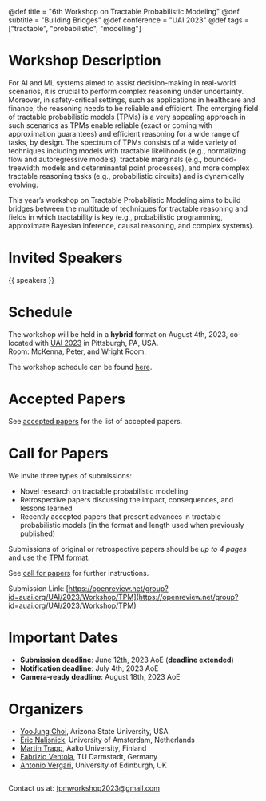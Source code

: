 @def title = "6th Workshop on Tractable Probabilistic Modeling"
@def subtitle = "Building Bridges"
@def conference = "UAI 2023"
@def tags = ["tractable", "probabilistic", "modelling"]

# Workshop Description
For AI and ML systems aimed to assist decision-making in real-world scenarios, it is crucial to perform complex reasoning under uncertainty. Moreover, in safety-critical settings, such as applications in healthcare and finance, the reasoning needs to be reliable and efficient. The emerging field of tractable probabilistic models (TPMs) is a very appealing approach in such scenarios as TPMs enable reliable (exact or coming with approximation guarantees) and efficient reasoning for a wide range of tasks, by design. The spectrum of TPMs consists of a wide variety of techniques including models with tractable likelihoods (e.g., normalizing flow and autoregressive models), tractable marginals (e.g., bounded-treewidth models and determinantal point processes), and more complex tractable reasoning tasks (e.g., probabilistic circuits) and is dynamically evolving.

This year’s workshop on Tractable Probabilistic Modeling aims to build bridges between the multitude of techniques for tractable reasoning and fields in which tractability is key (e.g., probabilistic programming, approximate Bayesian inference, causal reasoning, and complex systems).

# Invited Speakers
{{ speakers }} 

# Schedule
The workshop will be held in a **hybrid** format on August 4th, 2023, co-located with [UAI 2023](https://www.auai.org/uai2023/) in Pittsburgh, PA, USA.\
Room: McKenna, Peter, and Wright Room.

The workshop schedule can be found [here](/schedule/).

# Accepted Papers
See [accepted papers](/papers/) for the list of accepted papers.

# Call for Papers
We invite three types of submissions:

- Novel research on tractable probabilistic modelling
- Retrospective papers discussing the impact, consequences, and lessons learned
- Recently accepted papers that present advances in tractable probabilistic models (in the format and length used when previously published)

Submissions of original or retrospective papers should be _up to 4 pages_ and use the [TPM format](/assets/tpm2023-template.zip). 

See [call for papers](/cfp/) for further instructions.

Submission Link: [https://openreview.net/group?id=auai.org/UAI/2023/Workshop/TPM](https://openreview.net/group?id=auai.org/UAI/2023/Workshop/TPM)

# Important Dates

- **Submission deadline**: June 12th, 2023 AoE (**deadline extended**)
- **Notification deadline**: July 4th, 2023 AoE
- **Camera-ready deadline**: August 18th, 2023 AoE

# Organizers 

* [YooJung Choi](https://yoojungchoi.github.io/), Arizona State University, USA
* [Eric Nalisnick](https://enalisnick.github.io/), University of Amsterdam, Netherlands
* [Martin Trapp](https://trappmartin.github.io/), Aalto University, Finland
* [Fabrizio Ventola](https://www.aiml.informatik.tu-darmstadt.de/people/fventola/), TU Darmstadt, Germany
* [Antonio Vergari](nolovedeeplearning.com), University of Edinburgh, UK

##

Contact us at:  [tpmworkshop2023@gmail.com](mailto:tpmworkshop2023@gmail.com)
